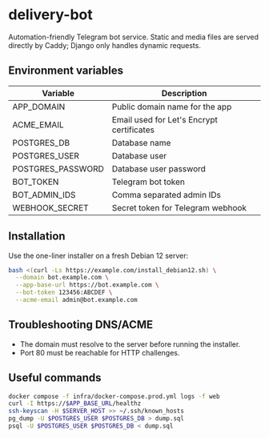 # delivery-bot

Automation-friendly Telegram bot service. Static and media files are served directly by Caddy; Django only handles dynamic requests.

## Environment variables
| Variable | Description |
| --- | --- |
| APP_DOMAIN | Public domain name for the app |
| ACME_EMAIL | Email used for Let's Encrypt certificates |
| POSTGRES_DB | Database name |
| POSTGRES_USER | Database user |
| POSTGRES_PASSWORD | Database user password |
| BOT_TOKEN | Telegram bot token |
| BOT_ADMIN_IDS | Comma separated admin IDs |
| WEBHOOK_SECRET | Secret token for Telegram webhook |

## Installation
Use the one-liner installer on a fresh Debian 12 server:

```bash
bash <(curl -Ls https://example.com/install_debian12.sh) \
  --domain bot.example.com \
  --app-base-url https://bot.example.com \
  --bot-token 123456:ABCDEF \
  --acme-email admin@bot.example.com
```

## Troubleshooting DNS/ACME
- The domain must resolve to the server before running the installer.
- Port 80 must be reachable for HTTP challenges.

## Useful commands
```bash
docker compose -f infra/docker-compose.prod.yml logs -f web
curl -I https://$APP_BASE_URL/healthz
ssh-keyscan -H $SERVER_HOST >> ~/.ssh/known_hosts
pg_dump -U $POSTGRES_USER $POSTGRES_DB > dump.sql
psql -U $POSTGRES_USER $POSTGRES_DB < dump.sql
```
